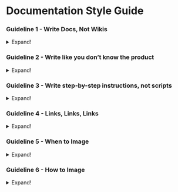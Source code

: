 # Documentation Style Guide

### Guideline 1 - Write Docs, Not Wikis
<details>
  <summary>
    Expand!
  </summary>
<br/>
  
* The documentation website is, for all intents and purposes, marketing material
* The Wiki is internal - it’s intended to transfer information between developers inside the company 
* The Documentation is external - it’s intended to convince developers outside the company that Lightrun is a solid product that can solve their problem (and then simply be helpful once they’re convinced)  

#### 👍  Awesome!

> Lightrun supports Python V2.7 and Python V3.6-3.9.

#### 👎  Less awesome...

> The python agent supports Python2.7 and Python3 (Subversions 3.6,3.7,3.8,3.9 are explicitly supported, **newer versions will probably work as well, but haven't been tested**).
</details>

### Guideline 2 - Write like you don’t know the product
<details>
  <summary>
    Expand!
  </summary>
<br/>
  
* When writing, imagine you are reading docs from a product you do not know intimately like you know Lightrun  

#### 👍 Awesome!

> Lightrun allows you to add snapshots - you can think of them as “non-breaking” breakpoints.

#### 👎 Less awesome...

> Lightrun allows you to add snapshots.
</details>

### Guideline 3 - Write step-by-step instructions, not scripts
<details>
  <summary>
    Expand!
  </summary>
<br/>
  
* When adding instructions, explain what each command in the way does or what each step in the way will cause

#### 👍 Awesome!


> 1. Clone the agent’s repo:
> 
>     ```bash
>     git clone https://github.com/athena-io/athena.git .
>     ```
> 
> 2. Open the agent’s source code folder:
> 
>     ```bash
>     cd athena/agent_src
>     ```
> 
> 3. Build the agent using the build script:
> 
>     ```bash
>     bash build.sh
>     ```

#### 👎 Less awesome...

> Build agent:
> 
> ```bash
> git clone https://github.com/athena-io/athena.git . &&
> cd athena/agent_src &&
> bash build.sh
> ```
</details>

### Guideline 4 - Links, Links, Links
<details>
  <summary>
    Expand!
  </summary>
<br/>
  
* Keep in mind that the users reading the docs are not always fully aware of EVERYTHING in the docs site
* Lead the way using smartly-placed links in actionable instructions

#### 👍 Awesome!

> View the output and [exceptions](https://example.com/1) directly [from the IDE](https://example.com/2) - or [from our app in the browser](https://example.com/3).

#### 👎 Less awesome...

> View the output and exceptions directly from the IDE - or from our app in the browser.
</details>

### Guideline 5 - When to Image
<details>
  <summary>
    Expand!
  </summary>
<br/>
  
* Generally speaking, screenshots are appropriate when the interaction with the GUI is either:
  * Not intuitive
  * Requires use of something the user doesn’t already know, like our management portal
* Refrain from adding screenshots in places code snippets will do - code we can copy and paste is always better than code in an image
* However, when (like in our onboarding flow) images are critical for understanding what to do, make sure to add them

#### 👍 Awesome!
```bash
java -jar lightrunc.jar list-agents
```

#### 👎 Less awesome...
![alt text](https://i.ibb.co/nCD5nK8/Docs-at-Lightrun-Google-Slides.png)
</details>

### Guideline 6 - How to Image
<details>
  <summary>
    Expand!
  </summary>
<br/>

* MkDocs supports HTML attributes
* We use the <figure> attribute to add images
* To add an image:
  * Add it to the assets/images folder with a descriptive name - i.e. `assets/images/webstorm-ide-plugin.png`
  * Insert it in the appropriate place using a relative path - note that the path is from the location of the .md file, not the eventual HTML file
  * Use the (default) `width=600`
  * Add a relevant caption

#### 👍 Awesome!

  ```html
 <figure>
    <img src="../assets/images/webstorm-ide-plugin.png" width="600" />
    <figcaption>The Lightrun WebStorm IDE Plugin</figcaption>
</figure>
```  
  </details>


